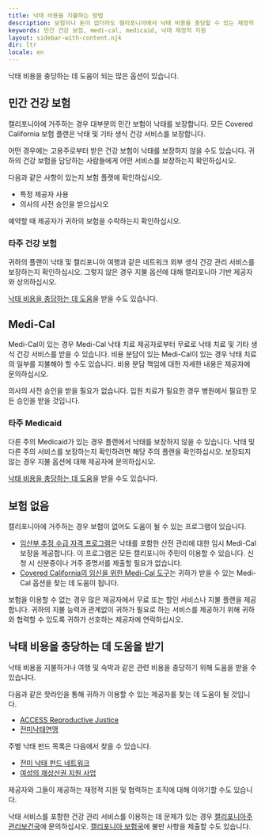 ```yaml
---
title: 낙태 비용을 지불하는 방법
description: 보험이나 돈이 없더라도 캘리포니아에서 낙태 비용을 충당할 수 있는 재정적 지원을 받을 수 있습니다.
keywords: 민간 건강 보험, medi-cal, medicaid, 낙태 재정적 지원
layout: sidebar-with-content.njk
dir: ltr
locale: en
---
```

낙태 비용을 충당하는 데 도움이 되는 많은 옵션이 있습니다.

## 민간 건강 보험

캘리포니아에 거주하는 경우 대부분의 민간 보험이 낙태를 보장합니다. 모든 Covered California 보험 플랜은 낙태 및 기타 생식 건강 서비스를 보장합니다.

어떤 경우에는 고용주로부터 받은 건강 보험이 낙태를 보장하지 않을 수도 있습니다. 귀하의 건강 보험을 담당하는 사람들에게 어떤 서비스를 보장하는지 확인하십시오.

다음과 같은 사항이 있는지 보험 플랫에 확인하십시오.

- 특정 제공자 사용
- 의사의 사전 승인을 받으십시오

예약할 때 제공자가 귀하의 보험을 수락하는지 확인하십시오.

### 타주 건강 보험

귀하의 플랜이 낙태 및 캘리포니아 여행과 같은 네트워크 외부 생식 건강 관리 서비스를 보장하는지 확인하십시오. 그렇지 않은 경우 지불 옵션에 대해 캘리포니아 기반 제공자와 상의하십시오.

[낙태 비용을 충당하는 데 도움](#get-help-covering-abortion-costs)을 받을 수도 있습니다.

## Medi-Cal

Medi-Cal이 있는 경우 Medi-Cal 낙태 치료 제공자로부터 무료로 낙태 치료 및 기타 생식 건강 서비스를 받을 수 있습니다. 비용 분담이 있는 Medi-Cal이 있는 경우 낙태 치료의 일부를 지불해야 할 수도 있습니다. 비용 분담 책임에 대한 자세한 내용은 제공자에 문의하십시오.

의사의 사전 승인을 받을 필요가 없습니다. 입원 치료가 필요한 경우 병원에서 필요한 모든 승인을 받을 것입니다.

### 타주 Medicaid

다른 주의 Medicaid가 있는 경우 플랜에서 낙태를 보장하지 않을 수 있습니다. 낙태 및 다른 주의 서비스를 보장하는지 확인하려면 해당 주의 플랜을 확인하십시오. 보장되지 않는 경우 지불 옵션에 대해 제공자에 문의하십시오.

[낙태 비용을 충당하는 데 도움](#get-help-covering-abortion-costs)을 받을 수도 있습니다.

## 보험 없음

캘리포니아에 거주하는 경우 보험이 없어도 도움이 될 수 있는 프로그램이 있습니다.

- [임산부 추정 수급 자격 프로그램](https://www.dhcs.ca.gov/services/medi-cal/eligibility/Pages/PE_Info_women.aspx)은 낙태를 포함한 산전 관리에 대한 임시 Medi-Cal 보장을 제공합니다. 이 프로그램은 모든 캘리포니아 주민이 이용할 수 있습니다. 신청 시 신분증이나 거주 증명서를 제출할 필요가 없습니다.
- [Covered California의 임신을 위한 Medi-Cal 도구](https://www.coveredca.com/health/medi-cal/pregnant-women/)는 귀하가 받을 수 있는 Medi-Cal 옵션을 찾는 데 도움이 됩니다.

보험을 이용할 수 없는 경우 많은 제공자에서 무료 또는 할인 서비스나 지불 플랜을 제공합니다. 귀하의 지불 능력과 관계없이 귀하가 필요로 하는 서비스를 제공하기 위해 귀하와 협력할 수 있도록 귀하가 선호하는 제공자에 연락하십시오.

## 낙태 비용을 충당하는 데 도움을 받기

낙태 비용을 지불하거나 여행 및 숙박과 같은 관련 비용을 충당하기 위해 도움을 받을 수 있습니다.

다음과 같은 핫라인을 통해 귀하가 이용할 수 있는 제공자를 찾는 데 도움이 될 것입니다.

- [ACCESS Reproductive Justice](https://accessrj.org/case-study/access-reproductive-justice-healthline/)
- [전미낙태연맹](https://prochoice.org/patients/naf-hotline/)

주별 낙태 펀드 목록은 다음에서 찾을 수 있습니다.

- [전미 낙태 펀드 네트워크](https://abortionfunds.org/need-abortion/)
- [여성의 재상산권 지원 사업](https://wrrap.org/assistance-services/find-abortion-funds/)

제공자와 그들이 제공하는 재정적 지원 및 협력하는 조직에 대해 이야기할 수도 있습니다.

낙태 서비스를 포함한 건강 관리 서비스를 이용하는 데 문제가 있는 경우 [캘리포니아주 관리보건국](https://www.dmhc.ca.gov/AbouttheDMHC/Contactus.aspx)에 문의하십시오. [캘리포니아 보험국](https://cdiapps.insurance.ca.gov/CP/login/)에 불만 사항을 제출할 수도 있습니다.
